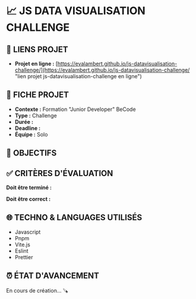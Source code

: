 # 📈 JS DATA VISUALISATION CHALLENGE

## 🔗 LIENS PROJET

- **Projet en ligne :** [https://evalambert.github.io/js-datavisualisation-challenge/](https://evalambert.github.io/js-datavisualisation-challenge/ "lien projet js-datavisualisation-challenge en ligne")


## 📌 FICHE PROJET

- **Contexte :** Formation "Junior Developer" BeCode
- **Type :** Challenge
- **Durée :** 
- **Deadline :** 
- **Équipe :** Solo

## 🎯 OBJECTIFS


## ✅ CRITÈRES D'ÉVALUATION

**Doit être terminé :**


**Doit être correct :**


## 🌐 TECHNO & LANGUAGES UTILISÉS

- Javascript
- Pnpm
- Vite.js
- Eslint
- Prettier

## ⏰ ÉTAT D'AVANCEMENT

En cours de création… 🪚
